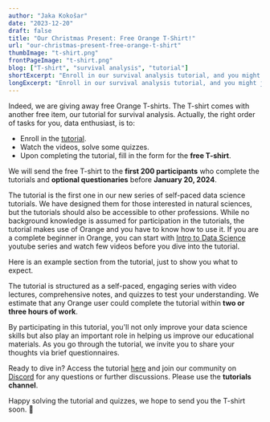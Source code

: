 ```yaml
---
author: "Jaka Kokošar"
date: "2023-12-20"
draft: false
title: "Our Christmas Present: Free Orange T-Shirt!"
url: "our-christmas-present-free-orange-t-shirt"
thumbImage: "t-shirt.png"
frontPageImage: "t-shirt.png"
blog: ["T-shirt", "survival analysis", "tutorial"]
shortExcerpt: "Enroll in our survival analysis tutorial, and you might just unwrap a free Orange T-shirt along with a hefty dose of data science cheer!" 
longExcerpt: "Enroll in our survival analysis tutorial, and you might just unwrap a free Orange T-shirt along with a hefty dose of data science cheer!"
---
```


Indeed, we are giving away free Orange T-shirts. The T-shirt comes with another free item, our tutorial for survival analysis. Actually, the right order of tasks for you, data enthusiast, is to:
- Enroll in the [tutorial](https://books.biolab.si/books/survival-analysis).
- Watch the videos, solve some quizzes.
- Upon completing the tutorial, fill in the form for the **free T-shirt**.

We will send the free T-shirt to the **first 200 participants** who complete the tutorials and **optional questionaries** before **January 20, 2024**.

The tutorial is the first one in our new series of self-paced data science tutorials. We have designed them for those interested in natural sciences, but the tutorials should also be accessible to other professions. While no background knowledge is assumed for participation in the tutorials, the tutorial makes use of Orange and you have to know how to use it. If you are a complete beginner in Orange, you can start with [Intro to Data Science](https://www.youtube.com/watch?v=H1ibqB_cvlE&list=PLmNPvQr9Tf-b_SuBdoRsuNhTmaHJ0eKab) youtube series and watch few videos before you dive into the tutorial.

Here is an example section from the tutorial, just to show you what to expect.
<WindowScreenshot src="example.png" />

The tutorial is structured as a self-paced, engaging series with video lectures, comprehensive notes, and quizzes to test your understanding. We estimate that any Orange user could complete the tutorial within **two or three hours of work**.

By participating in this tutorial, you'll not only improve your data science skills but also play an important role in helping us improve our educational materials. As you go through the tutorial, we invite you to share your thoughts via brief questionnaires. 

Ready to dive in? Access the tutorial [here](https://books.biolab.si/books/survival-analysis) and join our community on [Discord](https://discord.gg/PENnsUhp8k) for any questions or further discussions. Please use the **tutorials channel**.


Happy solving the tutorial and quizzes, we hope to send you the T-shirt soon. 🙂

<WindowScreenshot src="t-shirt.png" />
